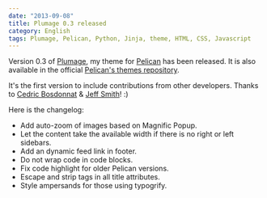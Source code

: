 ```yaml
---
date: "2013-09-08"
title: Plumage 0.3 released
category: English
tags: Plumage, Pelican, Python, Jinja, theme, HTML, CSS, Javascript
---
```


Version 0.3 of [Plumage](https://github.com/kdeldycke/plumage), my theme for [Pelican](https://getpelican.com) has been released. It is also available in the official [Pelican's themes repository](https://github.com/getpelican/pelican-themes).

It's the first version to include contributions from other developers. Thanks to [Cedric Bosdonnat](https://github.com/cbosdo) & [Jeff Smith](https://github.com/jeffreyksmithjr)! :)

Here is the changelog:

  * Add auto-zoom of images based on Magnific Popup.
  * Let the content take the available width if there is no right or left sidebars.
  * Add an dynamic feed link in footer.
  * Do not wrap code in code blocks.
  * Fix code highlight for older Pelican versions.
  * Escape and strip tags in all title attributes.
  * Style ampersands for those using typogrify.
